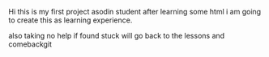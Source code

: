 Hi this is my first project asodin student after learning some html i am going to create this as learning experience. 

also taking no help if found stuck will go back to the lessons and comebackgit 